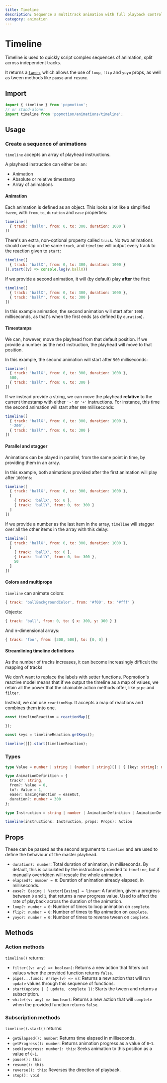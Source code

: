 ```yaml
---
title: Timeline
description: Sequence a multitrack animation with full playback controls.
category: animation
---
```


# Timeline

Timeline is used to quickly script complex sequences of animation, split across independent tracks.

It returns a [`tween`](/api/tween), which allows the use of `loop`, `flip` and `yoyo` props, as well as tween methods like `pause` and `resume`.

## Import

```javascript
import { timeline } from 'popmotion';
// or stand-alone:
import timeline from 'popmotion/animations/timeline';
```

## Usage

### Create a sequence of animations

`timeline` accepts an array of playhead instructions.

A playhead instruction can either be an:
- Animation
- Absolute or relative timestamp
- Array of animations

#### Animation

Each animation is defined as an object. This looks a lot like a simplified `tween`, with `from`, `to`, `duration` and `ease` properties:

```javascript
timeline([
  { track: 'ballX', from: 0, to: 300, duration: 1000 }
])
```

There's an extra, non-optional property called `track`. No two animations should overlap on the same `track`, and `timeline` will output every track to the reaction given to `start`:

```javascript
timeline([
  { track: 'ballX', from: 0, to: 300, duration: 1000 }
]).start((v) => console.log(v.ballX))
```

If we provide a second animation, it will (by default) play **after** the first:

```javascript
timeline([
  { track: 'ballX', from: 0, to: 300, duration: 1000 },
  { track: 'ballY', from: 0, to: 300 }
])
```

In this example animation, the second animation will start after `1000` milliseconds, as that's when the first ends (as defined by `duration`).

#### Timestamps

We can, however, move the playhead from that default position. If we provide a number as the next instruction, the playhead will move to that position.

In this example, the second animation will start after `500` milliseconds:

```javascript
timeline([
  { track: 'ballX', from: 0, to: 300, duration: 1000 },
  500,
  { track: 'ballY', from: 0, to: 300 }
])
```

If we instead provide a string, we can move the playhead **relative** to the current timestamp with either `'-'` or `'+'` instructions. For instance, this time the second animation will start after `800` milliseconds:

```javascript
timeline([
  { track: 'ballX', from: 0, to: 300, duration: 1000 },
  '-200',
  { track: 'ballY', from: 0, to: 300 }
])
```

#### Parallel and stagger

Animations can be played in parallel, from the same point in time, by providing them in an array.

In this example, both animations provided after the first animation will play after `1000`ms:

```javascript
timeline([
  { track: 'ballX', from: 0, to: 300, duration: 1000 },
  [
    { track: 'ballX', to: 0 },
    { track: 'ballY', from: 0, to: 300 }
  ]
])
```

If we provide a number as the last item in the array, `timeline` will stagger over all the other items in the array with this delay:

```javascript
timeline([
  { track: 'ballX', from: 0, to: 300, duration: 1000 },
  [
    { track: 'ballX', to: 0 },
    { track: 'ballY', from: 0, to: 300 },
    50
  ]
])
```

#### Colors and multiprops

`timeline` can animate colors:

```javascript
{ track: 'ballBackgroundColor', from: '#f00', to: '#fff' }
```

Objects:

```javascript
{ track: 'ball', from: 0, to: { x: 300, y: 300 } }
```

And n-dimensional arrays:

```javascript
{ track: 'foo', from: [300, 500], to: [0, 0] }
```

#### Streamlining timeline definitions

As the number of tracks increases, it can become increasingly difficult the mapping of tracks 

We don't want to replace the labels with setter functions. Popmotion's reactive model means that if we output the timeline as a map of values, we retain all the power that the chainable action methods offer, like `pipe` and `filter`.

Instead, we can use `reactionMap`. It accepts a map of reactions and combines them into one.

```javascript
const timelineReaction = reactionMap({

});

const keys = timelineReaction.getKeys();

timeline([]).start(timelineReaction);
```

### Types

```typescript
type Value = number | string | (number | string)[] | { [key: string]: number | string };

type AnimationDefinition = {
  track?: string,
  from?: Value = 0,
  to?: Value = 1,
  ease?: EasingFunction = easeOut,
  duration?: number = 300
};

type Instruction = string | number | AnimationDefinition | AnimationDefinition[];

timeline(instructions: Instruction, props: Props): Action
```

## Props

These can be passed as the second argument to `timeline` and are used to define the behaviour of the master playhead.

- `duration?: number`: Total duration of animation, in milliseconds. By default, this is calculated by the instructions provided to `timeline`, but if manually overridden will rescale the whole animation.
- `elapsed?: number = 0`: Duration of animation already elapsed, in milliseconds.
- `ease?: Easing | Vector[Easing] = linear`: A function, given a progress between `0` and `1`, that returns a new progress value. Used to affect the rate of playback across the duration of the animation.
- `loop?: number = 0`: Number of times to loop animation on `complete`.
- `flip?: number = 0`: Number of times to flip animation on `complete`.
- `yoyo?: number = 0`: Number of times to reverse tween on `complete`.

## Methods

### Action methods

`timeline()` returns:

- `filter((v: any) => boolean)`: Returns a new action that filters out values when the provided function returns `false`.
- `pipe(...funcs: Array<(v) => v)`: Returns a new action that will run `update` values through this sequence of functions.
- `start(update | { update, complete })`: Starts the tween and returns a subscription.
- `while((v: any) => boolean)`: Returns a new action that will `complete` when the provided function returns `false`.


### Subscription methods

`timeline().start()` returns:

- `getElapsed(): number`: Returns time elapsed in milliseconds.
- `getProgress(): number`: Returns animation progress as a value of `0`-`1`.
- `seek(progress: number): this`: Seeks animation to this position as a value of `0`-`1`.
- `pause(): this`
- `resume(): this`
- `reverse(): this`: Reverses the direction of playback. 
- `stop(): void`
